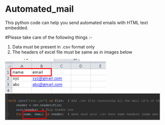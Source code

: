 # Automated_mail
This python code can help you send automated emails with HTML text embedded.

#Please take care of the following things :- 
1) Data must be present in .csv format only
2) The headers of excel file must be same as in images below

<img src="/excel.png"> <img src="/code.png">
    
